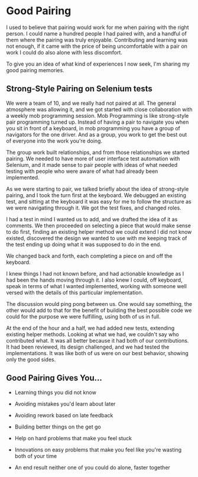 # Good Pairing

I used to believe that pairing would work for me when pairing with the right person. I could name a hundred people I had paired with, and a handful of them where the pairing was truly enjoyable. Contributing and learning was not enough, if it came with the price of being uncomfortable with a pair on work I could do also alone with less discomfort.

To give you an idea of what kind of experiences I now seek, I'm sharing my good pairing memories.

## Strong-Style Pairing on Selenium tests

We were a team of 10, and we really had not paired at all. The general atmosphere was allowing it, and we got started with close collaboration with a weekly mob programming session. Mob Programming is like strong-style pair programming turned up. Instead of having a pair to navigate you when you sit in front of a keyboard, in mob programming you have a group of navigators for the one driver. And as a group, you work to get the best out of everyone into the work you're doing.

The group work built relationships, and from those relationships we started pairing. We needed to have more of user interface test automation with Selenium, and it made sense to pair people with ideas of what needed testing with people who were aware of what had already been implemented.

As we were starting to pair, we talked briefly about the idea of strong-style pairing, and I took the turn first at the keyboard. We debugged an existing test, and sitting at the keyboard it was easy for me to follow the structure as we were navigating through it. We got the test fixes, and changed roles.

I had a test in mind I wanted us to add, and we drafted the idea of it as comments. We then proceeded on selecting a piece that would make sense to do first, finding an existing helper method we could extend I did not know existed, discovered the design we wanted to use with me keeping track of the test ending up doing what it was supposed to do in the end.

We changed back and forth, each completing a piece on and off the keyboard.

I knew things I had not known before, and had actionable knowledge as I had been the hands moving through it. I also knew I could, off keyboard, speak in terms of what I wanted implemented, working with someone well versed with the details of this particular implementation.

The discussion would ping pong between us. One would say something, the other would add to that for the benefit of building the best possible code we could for the purpose we were fulfilling, using both of us in full.  

At the end of the hour and a half, we had added new tests, extending existing helper methods. Looking at what we had, we couldn't say who contributed what. It was all better because it had both of our contributions. It had been reviewed, its design challenged, and we had tested the implementations. It was like both of us were on our best behavior, showing only the good sides.

## Good Pairing Gives You...

   * Learning things you did not know

   * Avoiding mistakes you'd learn about later

   * Avoiding rework based on late feedback

   * Building better things on the get go

   * Help on hard problems that make you feel stuck

   * Innovations on easy problems that make you feel like you're wasting both of your time

   * An end result neither one of you could do alone, faster together
